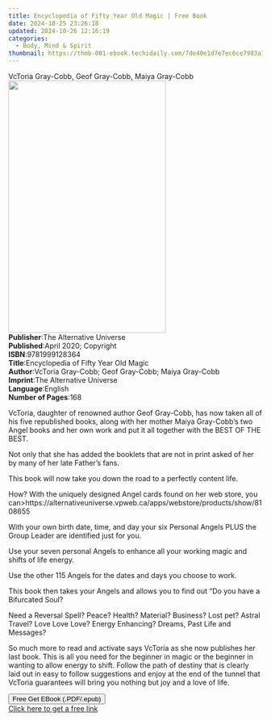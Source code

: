 ```yaml
---
title: Encyclopedia of Fifty Year Old Magic | Free Book
date: 2024-10-25 23:26:18
updated: 2024-10-26 12:16:19
categories:
  - Body, Mind & Spirit
thumbnail: https://thmb-001-ebook.techidaily.com/7de40e1d7e7ec6ce7983a7f329029aa7d3bc935c237824d2b579c32d2b5f6972.jpg
---
```

<main id="book-container">
  <div class="flex flex-col">
    <div class="book-brief flex-1 py-6 px-4 sm:p-6 md:py-10 md:px-8">
      <!-- brief-->
      <div class="book-brief-main">
        VcToria Gray-Cobb, Geof Gray-Cobb, Maiya Gray-Cobb
      </div>
    </div>
    <div
      class="book-meta-info flex-1 grid gap-4 col-start-1 col-end-3 row-start-1 sm:mb-6 sm:grid-cols-4 lg:gap-6 lg:col-start-2 lg:row-end-6 lg:row-span-6 lg:mb-0"
    >
      <div
        class="book-meta-info-left place-content-center mt-4 p-4 text-sm leading-6 col-start-2 col-span-2 dark:text-slate-400"
      >
        <img
          class="w-full h-500 object-cover rounded-lg sm:h-255 sm:col-span-2 lg:col-span-full"
          src="https://img-001-ebook.techidaily.com/72ec383f4219968562589370b88a6cd5bdd356603b465159c83b52ff6f4674c8.jpg"
          alt=""
          width="312"
          height="500"
        />
      </div>
      <div
        class="book-meta-info-right mt-2 col-start-1 row-start-2 col-span-3 self-center"
      >
        <!-- meta data  -->
        <div class="flex flex-col px-4 md:px-8">
          <div class="flex-1">
            <strong>Publisher</strong>:<span class="px-2"
              >The Alternative Universe</span
            >
          </div>
          <div class="flex-1">
            <strong>Published</strong>:<span class="px-2"
              >April 2020; Copyright</span
            >
          </div>
          <div class="flex-1">
            <strong>ISBN</strong>:<span class="px-2">9781999128364</span>
          </div>
          <div class="flex-1">
            <strong>Title</strong>:<span class="px-2"
              >Encyclopedia of Fifty Year Old Magic</span
            >
          </div>
          <div class="flex-1">
            <strong>Author</strong>:<span class="px-2"
              >VcToria Gray-Cobb; Geof Gray-Cobb; Maiya Gray-Cobb</span
            >
          </div>
          <div class="flex-1">
            <strong>Imprint</strong>:<span class="px-2"
              >The Alternative Universe</span
            >
          </div>
          <div class="flex-1">
            <strong>Language</strong>:<span class="px-2">English</span>
          </div>
          <div class="flex-1">
            <strong>Number of Pages</strong>:<span class="px-2">168</span>
          </div>
        </div>
      </div>
    </div>
    <div class="book-description flex-1 py-6 px-4 sm:p-6 md:py-10 md:px-8">
      <div class="book-description-main">
        <div accordion-content="" id="description">
          <p>
            VcToria, daughter of renowned author Geof Gray-Cobb, has now taken
            all of his five republished books, along with her mother Maiya
            Gray-Cobb’s two Angel books and her own work and put it all together
            with the BEST OF THE BEST.
          </p>
          <p>
            Not only that she has added the booklets that are not in print asked
            of her by many of her late Father’s fans.
          </p>
          <p>
            This book will now take you down the road to a perfectly content
            life.
          </p>
          <p>
            How? With the uniquely designed Angel cards found on her web store,
            you
            can&gt;https://alternativeuniverse.vpweb.ca/apps/webstore/products/show/8108655
          </p>
          <p>
            With your own birth date, time, and day your six Personal Angels
            PLUS the Group Leader are identified just for you.
          </p>
          <p>
            Use your seven personal Angels to enhance all your working magic and
            shifts of life energy.
          </p>
          <p>
            Use the other 115 Angels for the dates and days you choose to work.
          </p>
          <p>
            This book then takes your Angels and allows you to find out “Do you
            have a Bifurcated Soul?
          </p>
          <p>
            Need a Reversal Spell? Peace? Health? Material? Business? Lost pet?
            Astral Travel? Love Love Love? Energy Enhancing? Dreams, Past Life
            and Messages?
          </p>
          <p>
            So much more to read and activate says VcToria as she now publishes
            her last book. This is all you need for the beginner in magic or the
            beginner in wanting to allow energy to shift. Follow the path of
            destiny that is clearly laid out in easy to follow suggestions and
            enjoy at the end of the tunnel that VcToria guarantees will bring
            you nothing but joy and a love of life.
          </p>
        </div>
        <div class="accordion-fader"></div>
      </div>
    </div>
    <div class="book-excerpts flex-1 py-6 px-4 sm:p-6 md:py-10 md:px-8"></div>
    <div
      class="book-about-author flex-1 py-6 px-4 sm:p-6 md:py-10 md:px-8"
    ></div>
    <div class="book-free-get flex-1 py-6 px-4 sm:p-6 md:py-10 md:px-8">
      <button
        id="btn-free-get"
        class="bg-blue-500 hover:bg-blue-700 text-white font-bold py-2 px-4 rounded"
      >
        Free Get EBook (.PDF/.epub)
      </button>
      <div id="countdown-display" class="px-2 text-lg mt-2"></div>
      <a
        id="free-link"
        class="hidden bg-blue-500 hover:bg-blue-700 text-white font-bold py-2 px-4 rounded"
        href="https://www.ebooks.com/en-us/book/210055461/encyclopedia-of-fifty-year-old-magic/vctoria-gray-cobb/"
        target="_blank"
        >Click here to get a free link</a
      >
    </div>
    <script>
      let countdownTime = 0;
      let countdownInterval = null;
      document
        .getElementById('btn-free-get')
        .addEventListener('click', startCountdown);
      function startCountdown() {
        countdownTime = new Date().getTime() + 60000 * 3;
        countdownInterval = setInterval(updateCountdown, 1000);
        document.getElementById('btn-free-get').disabled = true;
        document
          .getElementById('btn-free-get')
          .classList.add('bg-gray-500', 'cursor-not-allowed');
      }
      function updateCountdown() {
        let currentTime = new Date().getTime();
        let timeLeft = countdownTime - currentTime;
        let secondsLeft = Math.floor(timeLeft / 1000);
        document.getElementById('countdown-display').innerHTML =
          `Remaining time: ${secondsLeft} seconds.`;
        if (secondsLeft <= 0) {
          clearInterval(countdownInterval);
          document.getElementById('btn-free-get').classList.add('hidden');
          document.getElementById('free-link').classList.remove('hidden');
          document.getElementById('countdown-display').innerHTML = '';
        }
      }
    </script>
  </div>
</main>
